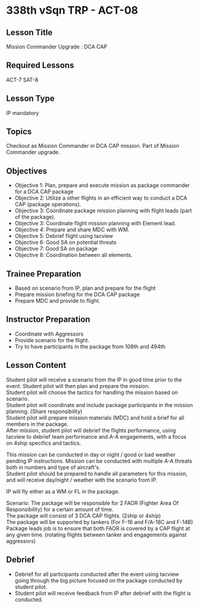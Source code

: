 # 338th vSqn TRP - ACT-08
## Lesson Title
Mission Commander Upgrade : DCA CAP 

## Required Lessons
ACT-7
SAT-8

## Lesson Type
IP mandatory

## Topics
Checkout as Mission Commander in DCA CAP mission. Part of Mission Commander upgrade.

## Objectives
* Objective 1: Plan, prepare and execute mission as package commander for a DCA CAP package
* Objective 2: Utilize a other flights in an efficient way to conduct a DCA CAP  (package operations).
* Objective 3: Coordinate package mission planning with flight leads (part of the package).
* Objective 3: Coordinate flight mission planning with Element lead.
* Objective 4: Prepare and share MDC with WM.
* Objective 5: Debrief flight using tacview 
* Objective 6: Good SA on potential threats
* Objective 7: Good SA on package
* Objective 8: Coordination between all elements.



## Trainee Preparation
- Based on scenario from IP, plan and prepare for the flight
- Prepare mission briefing for the DCA CAP package
- Prepare MDC and provide to flight.



## Instructor Preparation
- Coordinate with Aggressors
- Provide scenario for the flight.
- Try to have participants in the package from 108th and 494th 


## Lesson Content
Student pilot will receive a scenario from the IP in good time prior to the event. Student pilot will then plan and prepare the mission.  
Student pilot will choose the tactics for handling the mission based on scenario.  
Student pilot will coordinate and include package participants in the  mission planning. (Share responsibility)  
Student pilot will prepare mission materials (MDC) and hold a brief for all members in the package.  
After mission, student pilot will debrief the flights performance, using tacview to debrief team performance and A-A engagements, with a focus on 4ship specifics and tactics.


This mission can be conducted in day or night / good or bad weather pending IP instructions. 
Mission can be conducted with multiple A-A threats both in numbers and type of aircraft's.  
Student pilot should be prepared to handle all parameters for this mission, and will receive day/night / weather with the scenario from IP.

IP will fly either as a WM or FL in the package.


Scenario:
The package will be responsible for 2 FAOR (Fighter Area Of Responsibility) for a certain amount of time.  
The package will consist of 3 DCA CAP flights. (2ship or 4ship)  
The package will be supported by tankers (For F-16 and F/A-18C and F-14B)  
Package leads job is to ensure that both FAOR is covered by a CAP flight at any given time. (rotating flights between tanker and engagements against aggressors)  




## Debrief
- Debrief for all participants conducted after the event using tacview going through the big picture focused on the package conducted by student pilot.
- Student pilot will receive feedback from IP after debrief with the flight is conducted.
